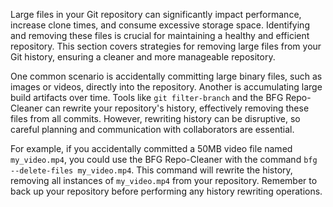 Large files in your Git repository can significantly impact performance, increase clone times, and consume excessive storage space. Identifying and removing these files is crucial for maintaining a healthy and efficient repository. This section covers strategies for removing large files from your Git history, ensuring a cleaner and more manageable repository.

One common scenario is accidentally committing large binary files, such as images or videos, directly into the repository. Another is accumulating large build artifacts over time. Tools like `git filter-branch` and the BFG Repo-Cleaner can rewrite your repository's history, effectively removing these files from all commits. However, rewriting history can be disruptive, so careful planning and communication with collaborators are essential.

For example, if you accidentally committed a 50MB video file named `my_video.mp4`, you could use the BFG Repo-Cleaner with the command `bfg --delete-files my_video.mp4`. This command will rewrite the history, removing all instances of `my_video.mp4` from your repository. Remember to back up your repository before performing any history rewriting operations.